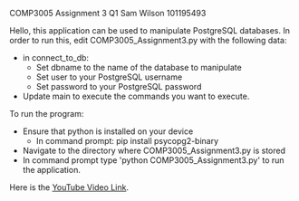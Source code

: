 COMP3005 Assignment 3 Q1
Sam Wilson 101195493

Hello, this application can be used to manipulate PostgreSQL databases. In order to run this, edit COMP3005_Assignment3.py with the following data:
  - in connect_to_db:
      - Set dbname to the name of the database to manipulate
      - Set user to your PostgreSQL username
      - Set password to your PostgreSQL password
   - Update main to execute the commands you want to execute.

To run the program: 
  - Ensure that python is installed on your device
      - In command prompt: pip install psycopg2-binary
  - Navigate to the directory where COMP3005_Assignment3.py is stored
  - In command prompt type 'python COMP3005_Assignment3.py' to run the application.

Here is the [YouTube Video Link](https://youtu.be/Rr5XuUTykIs).
